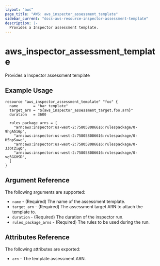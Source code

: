 ```yaml
---
layout: "aws"
page_title: "AWS: aws_inspector_assessment_template"
sidebar_current: "docs-aws-resource-inspector-assessment-template"
description: |-
  Provides a Inspector assessment template.
---
```


# aws\_inspector\_assessment\_template

Provides a Inspector assessment template

## Example Usage

```hcl
resource "aws_inspector_assessment_template" "foo" {
  name       = "bar template"
  target_arn = "${aws_inspector_assessment_target.foo.arn}"
  duration   = 3600

  rules_package_arns = [
    "arn:aws:inspector:us-west-2:758058086616:rulespackage/0-9hgA516p",
    "arn:aws:inspector:us-west-2:758058086616:rulespackage/0-H5hpSawc",
    "arn:aws:inspector:us-west-2:758058086616:rulespackage/0-JJOtZiqQ",
    "arn:aws:inspector:us-west-2:758058086616:rulespackage/0-vg5GGHSD",
  ]
}
```

## Argument Reference

The following arguments are supported:

* `name` - (Required) The name of the assessment template.
* `target_arn` - (Required) The assessment target ARN to attach the template to.
* `duration` - (Required) The duration of the inspector run.
* `rules_package_arns` - (Required) The rules to be used during the run.

## Attributes Reference

The following attributes are exported:

* `arn` - The template assessment ARN.
